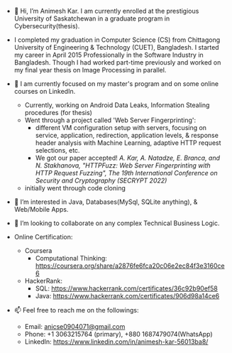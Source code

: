 - 👋 Hi, I’m Animesh Kar. I am currently enrolled at the prestigious University of Saskatchewan in a graduate program in Cybersecurity(thesis).
- I completed my graduation in Computer Science (CS) from Chittagong University of Engineering & Technology (CUET), Bangladesh. 
I started my career in April 2015 Professionally in the Software Industry in Bangladesh. Though I had worked part-time previously and worked on my final year thesis on Image Processing in parallel.
- 🌱 I am currently focused on my master's program and on some online courses on LinkedIn.
  - Currently, working on Android Data Leaks, Information Stealing procedures (for thesis)
  - Went through a project called 'Web Server Fingerprinting': 
    - different VM configuration setup with servers, focusing on service, application, redirection, application levels, & response header analysis with Machine Learning, adaptive HTTP request selections, etc.
    - We got our paper accepted! _A. Kar, A. Natadze, E. Branca, and N. Stakhanova, "HTTPFuzz: Web Server Fingerprinting with HTTP Request Fuzzing", The 19th International Conference on Security and Cryptography (SECRYPT 2022)_
  - initially went through code cloning
- 👀 I’m interested in Java, Databases(MySql, SQLite anything), & Web/Mobile Apps.
- 💞️ I’m looking to collaborate on any complex Technical Business Logic.
- Online Certification:
  - Coursera
      - Computational Thinking: https://coursera.org/share/a2876fe6fca20c06e2ec84f3e3160ce6
  - HackerRank:
      - SQL: https://www.hackerrank.com/certificates/36c92b90ef58
      - Java: https://www.hackerrank.com/certificates/906d98a14ce6

- 📫 Feel free to reach me on the followings:
  - Email: anicse0904071@gmail.com 
  - Phone: +1 3063215764 (primary), +880 1687479074(WhatsApp) 
  - LinkedIn: https://www.linkedin.com/in/animesh-kar-56013ba8/

<!---
ani0904071/ani0904071 is a ✨ special ✨ repository because its `README.md` (this file) appears on your GitHub profile.
You can click the Preview link to take a look at your changes.
--->
